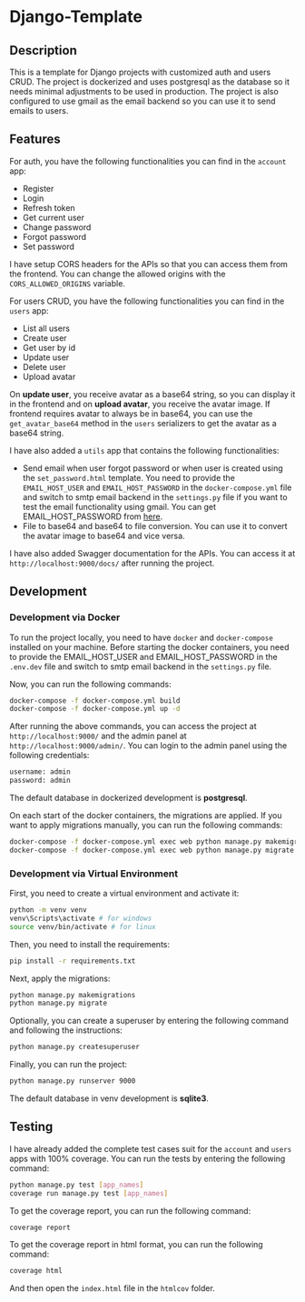 # Django-Template

## Description

This is a template for Django projects with customized auth and users CRUD. The project is dockerized and uses postgresql as the database so it needs minimal adjustments to be used in production. The project is also configured to use gmail as the email backend so you can use it to send emails to users.

## Features

For auth, you have the following functionalities you can find in the `account` app:
- Register
- Login
- Refresh token
- Get current user
- Change password
- Forgot password
- Set password

I have setup CORS headers for the APIs so that you can access them from the frontend. You can change the allowed origins with the `CORS_ALLOWED_ORIGINS` variable.

For users CRUD, you have the following functionalities you can find in the `users` app:
- List all users
- Create user
- Get user by id
- Update user
- Delete user
- Upload avatar

On **update user**, you receive avatar as a base64 string, so you can display it in the frontend and on **upload avatar**, you receive the avatar image. If frontend requires avatar to always be in base64, you can use the `get_avatar_base64` method in the `users` serializers to get the avatar as a base64 string.

I have also added a `utils` app that contains the following functionalities:

- Send email when user forgot password or when user is created using the `set_password.html` template. You need to provide the `EMAIL_HOST_USER` and `EMAIL_HOST_PASSWORD` in the `docker-compose.yml` file and switch to smtp email backend in the `settings.py` file if you want to test the email functionality using gmail. You can get EMAIL_HOST_PASSWORD from [here](https://myaccount.google.com/apppasswords).
- File to base64 and base64 to file conversion. You can use it to convert the avatar image to base64 and vice versa.

I have also added Swagger documentation for the APIs. You can access it at `http://localhost:9000/docs/` after running the project.

## Development

### Development via Docker

To run the project locally, you need to have `docker` and `docker-compose` installed on your machine. Before starting the docker containers, you need to provide the EMAIL_HOST_USER and EMAIL_HOST_PASSWORD in the `.env.dev` file and switch to smtp email backend in the `settings.py` file.

Now, you can run the following commands:
```bash
docker-compose -f docker-compose.yml build
docker-compose -f docker-compose.yml up -d
```

After running the above commands, you can access the project at `http://localhost:9000/` and the admin panel at `http://localhost:9000/admin/`. You can login to the admin panel using the following credentials:
```bash
username: admin
password: admin
```

The default database in dockerized development is **postgresql**.

[//]: # (every time the docker compose starts it will give migrations)
On each start of the docker containers, the migrations are applied. If you want to apply migrations manually, you can run the following commands:
```bash
docker-compose -f docker-compose.yml exec web python manage.py makemigrations
docker-compose -f docker-compose.yml exec web python manage.py migrate --noinput
```

### Development via Virtual Environment

First, you need to create a virtual environment and activate it:
```bash
python -m venv venv
venv\Scripts\activate # for windows
source venv/bin/activate # for linux
```

Then, you need to install the requirements:
```bash
pip install -r requirements.txt
```

Next, apply the migrations:
```bash
python manage.py makemigrations
python manage.py migrate
```

Optionally, you can create a superuser by entering the following command and following the instructions:
```bash
python manage.py createsuperuser
```

Finally, you can run the project:
```bash
python manage.py runserver 9000
```

The default database in venv development is **sqlite3**.

## Testing

I have already added the complete test cases suit for the `account` and `users` apps with 100% coverage. You can run the tests by entering the following command:
```bash
python manage.py test [app_names]
coverage run manage.py test [app_names]
```

To get the coverage report, you can run the following command:
```bash
coverage report
```

To get the coverage report in html format, you can run the following command:
```bash
coverage html
```
And then open the `index.html` file in the `htmlcov` folder.